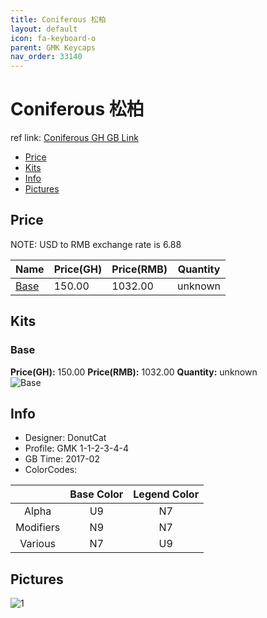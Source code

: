 ```yaml
---
title: Coniferous 松柏
layout: default
icon: fa-keyboard-o
parent: GMK Keycaps
nav_order: 33140
---
```


# Coniferous 松柏

ref link: [Coniferous GH GB Link](https://geekhack.org/index.php?topic=97544.0)

* [Price](#price)
* [Kits](#kits)
* [Info](#info)
* [Pictures](#pictures)


## Price  
NOTE: USD to RMB exchange rate is 6.88

| Name          | Price(GH)    |  Price(RMB) | Quantity |
| ------------- | ------------ |  ---------- | -------- |
|[Base](#base)|150.00|1032.00|unknown|


## Kits
### Base
**Price(GH):** 150.00    **Price(RMB):** 1032.00    **Quantity:** unknown  
<img src="{{ 'assets/images/gmk-keycaps/coniferous/kits_pics/base.png' | relative_url }}" alt="Base" class="image featured">


## Info
* Designer: DonutCat
* Profile: GMK 1-1-2-3-4-4
* GB Time: 2017-02
* ColorCodes: 

| |Base Color     | Legend Color
| :-------------: | :-------------: | :------------:
|Alpha|U9|N7
|Modifiers|N9|N7
|Various|N7|U9


## Pictures
<img src="{{ 'assets/images/gmk-keycaps/coniferous/rendering_pics/1.jpg' | relative_url }}" alt="1" class="image featured">
